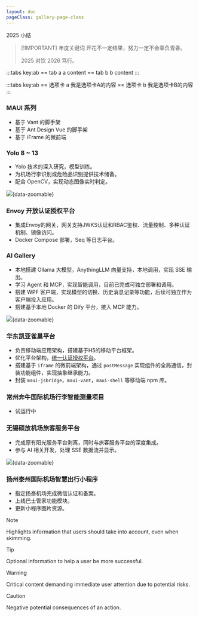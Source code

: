 ```yaml
---
layout: doc
pageClass: gallery-page-class
---
```


<ClientOnly>
  <HexagonHolder>
    <text
          x="150"
          y="150"
          font-size="20"
          text-anchor="middle"
          fill="#6feffa"
        >
          2025
        </text>
        <text
          x="150"
          y="230"
          font-size="14"
          text-anchor="middle"
          fill="#6feffa"
        >
          小结
        </text>
  </HexagonHolder>
</ClientOnly>

<script lang="ts" setup>
import HexagonHolder from '@/components/HexagonHolder.vue'
</script>

<!-- <HoverableText title="2025" /> -->

<i class="i-ci-svc-live" style="font-size:72px;"></i>

> [!IMPORTANT] 年度关键词
> 开花不一定结果，努力一定不会辜负青春。
> 
> 2025 对饮 2026 笃行。

:::tabs key:ab
== tab a
a content
== tab b
b content
:::

:::tabs key:ab
== 选项卡 a
我是选项卡A的内容
== 选项卡 b
我是选项卡B的内容
:::

### MAUI 系列 ###

- 基于 Vant 的脚手架
- 基于 Ant Design Vue 的脚手架
- 基于 iFrame 的微前端

### Yolo 8 ~ 13 ###

- Yolo 技术的深入研究，模型训练。
- 为机场行李识别或危险品识别提供技术储备。
- 配合 OpenCV，实现动态图像实时判定。

![](/images/QQ20250805135713.png){data-zoomable}

### Envoy 开放认证授权平台 ###

- 集成Envoy的网关，网关支持JWKS认证和RBAC鉴权、流量控制、多种认证机制、镜像访问。
- Docker Compose 部署，Seq 等日志平台。

### AI Gallery ###

- 本地搭建 Ollama 大模型，AnythingLLM 向量支持，本地调用，实现 SSE 输出。
- 学习 Agent 和 MCP，实现智能调用，目前已完成可独立部署和调用。
- 搭建 WPF 客户端，实现模型的切换、历史消息记录等功能，后续可独立作为客户端投入应用。
- 搭建基于本地 Docker 的 Dify 平台，接入 MCP 能力。

![](/images/QQ20250805135713.png){data-zoomable}

### 华东凯亚雀巢平台 ###

- 负责移动端应用架构，搭建基于H5的移动平台框架。
- 优化平台架构，[统一认证授权平台](/zh-CN/manual/kyt.md)。
- 搭建基于 `iframe` 的微前端架构，通过 `postMessage` 实现组件的全局通信，封装功能组件，实现抽象继承能力。
- 封装 `maui-jsbridge`，`maui-vant`，`maui-shell` 等移动端 npm 库。

### 常州奔牛国际机场行李智能测量项目 ###

- 试运行中

### 无锡硕放机场旅客服务平台 ###

- 完成原有阳光服务平台剥离，同时与旅客服务平台的深度集成。
- 参与 AI 相关开发，处理 SSE 数据流并显示。

![](/images/ai_sse.gif){data-zoomable}

### 扬州泰州国际机场智慧出行小程序 ###

- 指定扬泰机场完成微信认证和备案。
- 上线巴士管家功能模块。
- 更新小程序图片资源。

> [!NOTE]
> Highlights information that users should take into account, even when skimming.

> [!TIP]
> Optional information to help a user be more successful.

> [!WARNING]
> Critical content demanding immediate user attention due to potential risks.

> [!CAUTION]
> Negative potential consequences of an action.

<!-- <Robot /> -->
